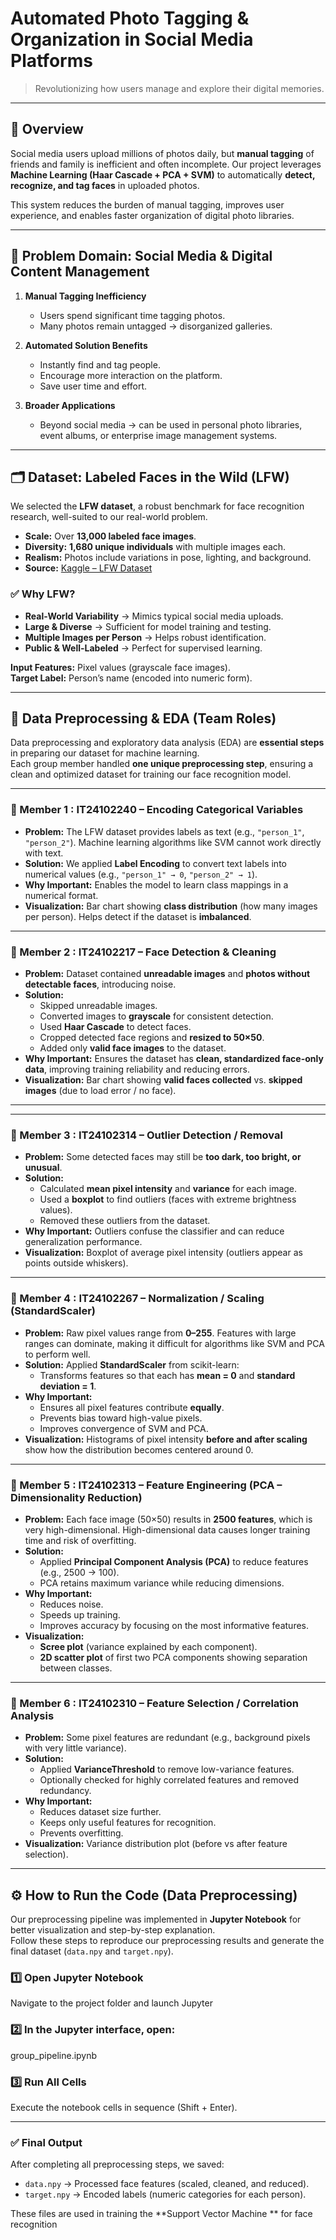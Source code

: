 # Automated Photo Tagging & Organization in Social Media Platforms  

> Revolutionizing how users manage and explore their digital memories.  

---

## 📌 Overview  

Social media users upload millions of photos daily, but **manual tagging** of friends and family is inefficient and often incomplete. Our project leverages **Machine Learning (Haar Cascade + PCA + SVM)** to automatically **detect, recognize, and tag faces** in uploaded photos.  

This system reduces the burden of manual tagging, improves user experience, and enables faster organization of digital photo libraries.  

---

## 🎯 Problem Domain: Social Media & Digital Content Management  

1. **Manual Tagging Inefficiency**  
   - Users spend significant time tagging photos.  
   - Many photos remain untagged → disorganized galleries.  

2. **Automated Solution Benefits**  
   - Instantly find and tag people.  
   - Encourage more interaction on the platform.  
   - Save user time and effort.  

3. **Broader Applications**  
   - Beyond social media → can be used in personal photo libraries, event albums, or enterprise image management systems.  

---

## 🗂️ Dataset: Labeled Faces in the Wild (LFW)  

We selected the **LFW dataset**, a robust benchmark for face recognition research, well-suited to our real-world problem.  

- **Scale:** Over **13,000 labeled face images**.  
- **Diversity:** **1,680 unique individuals** with multiple images each.  
- **Realism:** Photos include variations in pose, lighting, and background.  
- **Source:** [Kaggle – LFW Dataset](https://www.kaggle.com/datasets/jessicali9530/lfw-dataset)  

### ✅ Why LFW?  

- **Real-World Variability** → Mimics typical social media uploads.  
- **Large & Diverse** → Sufficient for model training and testing.  
- **Multiple Images per Person** → Helps robust identification.  
- **Public & Well-Labeled** → Perfect for supervised learning.  

**Input Features:** Pixel values (grayscale face images).  
**Target Label:** Person’s name (encoded into numeric form).  

---

## 🔎 Data Preprocessing & EDA (Team Roles)

Data preprocessing and exploratory data analysis (EDA) are **essential steps** in preparing our dataset for machine learning.  
Each group member handled **one unique preprocessing step**, ensuring a clean and optimized dataset for training our face recognition model.  

---

### 👤 Member 1 : IT24102240 – Encoding Categorical Variables
- **Problem:** The LFW dataset provides labels as text (e.g., `"person_1"`, `"person_2"`). Machine learning algorithms like SVM cannot work directly with text.  
- **Solution:** We applied **Label Encoding** to convert text labels into numerical values (e.g., `"person_1" → 0`, `"person_2" → 1`).  
- **Why Important:** Enables the model to learn class mappings in a numerical format.  
- **Visualization:** Bar chart showing **class distribution** (how many images per person). Helps detect if the dataset is **imbalanced**.

---

### 👤 Member 2 : IT24102217 – Face Detection & Cleaning  
- **Problem:** Dataset contained **unreadable images** and **photos without detectable faces**, introducing noise.  
- **Solution:**  
  - Skipped unreadable images.  
  - Converted images to **grayscale** for consistent detection.  
  - Used **Haar Cascade** to detect faces.  
  - Cropped detected face regions and **resized to 50×50**.  
  - Added only **valid face images** to the dataset.  
- **Why Important:** Ensures the dataset has **clean, standardized face-only data**, improving training reliability and reducing errors.  
- **Visualization:** Bar chart showing **valid faces collected** vs. **skipped images** (due to load error / no face).  

--- 

---

### 👤 Member 3 : IT24102314 – Outlier Detection / Removal
- **Problem:** Some detected faces may still be **too dark, too bright, or unusual**.  
- **Solution:**  
  - Calculated **mean pixel intensity** and **variance** for each image.  
  - Used a **boxplot** to find outliers (faces with extreme brightness values).  
  - Removed these outliers from the dataset.  
- **Why Important:** Outliers confuse the classifier and can reduce generalization performance.  
- **Visualization:** Boxplot of average pixel intensity (outliers appear as points outside whiskers).  

---

### 👤 Member 4 : IT24102267 – Normalization / Scaling (StandardScaler)
- **Problem:** Raw pixel values range from **0–255**. Features with large ranges can dominate, making it difficult for algorithms like SVM and PCA to perform well.  
- **Solution:** Applied **StandardScaler** from scikit-learn:  
  - Transforms features so that each has **mean = 0** and **standard deviation = 1**.  
- **Why Important:**  
  - Ensures all pixel features contribute **equally**.  
  - Prevents bias toward high-value pixels.  
  - Improves convergence of SVM and PCA.  
- **Visualization:** Histograms of pixel intensity **before and after scaling** show how the distribution becomes centered around 0.  

---

### 👤 Member 5 : IT24102313 –  Feature Engineering (PCA – Dimensionality Reduction)
- **Problem:** Each face image (50×50) results in **2500 features**, which is very high-dimensional. High-dimensional data causes longer training time and risk of overfitting.  
- **Solution:**  
  - Applied **Principal Component Analysis (PCA)** to reduce features (e.g., 2500 → 100).  
  - PCA retains maximum variance while reducing dimensions.  
- **Why Important:**  
  - Reduces noise.  
  - Speeds up training.  
  - Improves accuracy by focusing on the most informative features.  
- **Visualization:**  
  - **Scree plot** (variance explained by each component).  
  - **2D scatter plot** of first two PCA components showing separation between classes.  

---

### 👤 Member 6 : IT24102310 – Feature Selection / Correlation Analysis
- **Problem:** Some pixel features are redundant (e.g., background pixels with very little variance).  
- **Solution:**  
  - Applied **VarianceThreshold** to remove low-variance features.  
  - Optionally checked for highly correlated features and removed redundancy.  
- **Why Important:**  
  - Reduces dataset size further.  
  - Keeps only useful features for recognition.  
  - Prevents overfitting.  
- **Visualization:** Variance distribution plot (before vs after feature selection).  

---

## ⚙️ How to Run the Code (Data Preprocessing)

Our preprocessing pipeline was implemented in **Jupyter Notebook** for better visualization and step-by-step explanation.  
Follow these steps to reproduce our preprocessing results and generate the final dataset (`data.npy` and `target.npy`).

### 1️⃣ Open Jupyter Notebook
Navigate to the project folder and launch Jupyter

### 2️⃣ In the Jupyter interface, open:
group_pipeline.ipynb

### 3️⃣ Run All Cells
Execute the notebook cells in sequence (Shift + Enter).

---

### ✅ Final Output
After completing all preprocessing steps, we saved:  
- `data.npy` → Processed face features (scaled, cleaned, and reduced).  
- `target.npy` → Encoded labels (numeric categories for each person).  

These files are used in training the **Support Vector Machine ** for face recognition
